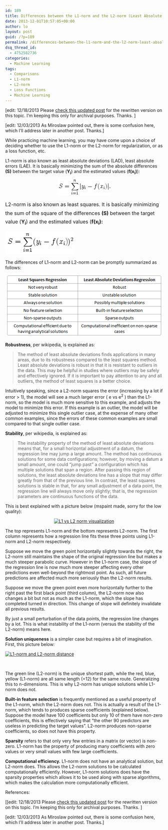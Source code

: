 ```yaml
---
id: 189
title: Differences between the L1-norm and the L2-norm (Least Absolute Deviations and Least Squares)
date: 2013-12-01T10:57:05+00:00
author: lo
layout: post
guid: /?p=189
permalink: /differences-between-the-l1-norm-and-the-l2-norm-least-absolute-deviations-and-least-squares/
dsq_thread_id:
  - 4752582736
categories:
  - Machine Learning
tags:
  - Comparisons
  - L1-norm
  - L2-norm
  - Loss Functions
  - Machine Learning
---
```

[edit: 12/18/2013 Please [check this updated post](/differences-between-l1-and-l2-as-loss-function-and-regularization/) for the rewritten version on this topic. I&#8217;m keeping this only for archival purposes. Thanks. ]

[edit: 12/03/2013 As Miroslaw pointed out, there is some confusion here, which I&#8217;ll address later in another post. Thanks.]

While practicing machine learning, you may have come upon a choice of deciding whether to use the L1-norm or the L2-norm for regularization, or as a loss function, etc.

L1-norm is also known as least absolute deviations (LAD), least absolute errors (LAE). It is basically minimizing the sum of the absolute differences **(S)** between the target value (**Y<sub>i</sub>**) and the estimated values (**f(x<sub>i</sub>)**):

<p style="text-align: center;">
   <a href="/wp-content/uploads/2013/12/l1-norm-formula.png"><img class="alignnone size-full wp-image-191" alt="l1-norm formula" src="/wp-content/uploads/2013/12/l1-norm-formula.png" width="170" height="50" /></a>
</p>

<span style="line-height: 1.714285714; font-size: 1rem;">L2-norm is also known as least squares. It is basically minimizing the sum of the square of the differences <strong>(S)</strong> between the target value (<strong>Y<sub>i</sub></strong>) and the estimated values (<strong>f(x<sub>i</sub>):</strong></span>

[<img class="alignnone size-full wp-image-192 aligncenter" alt="l2-norm formula" src="/wp-content/uploads/2013/12/l2-norm-formula.png" width="219" height="73" />](/wp-content/uploads/2013/12/l2-norm-formula.png)

The differences of L1-norm and L2-norm can be promptly summarized as follows:

<p style="text-align: center;">
  <a href="/wp-content/uploads/2013/12/L1-vs-L2-properties1.png"><img class="alignnone size-full wp-image-208" alt="L1 vs L2 properties" src="/wp-content/uploads/2013/12/L1-vs-L2-properties1.png" width="503" height="198" /></a>
</p>

**Robustness**, per wikipedia, is explained as:

> The method of least absolute deviations finds applications in many areas, due to its robustness compared to the least squares method. Least absolute deviations is robust in that it is resistant to outliers in the data. This may be helpful in studies where outliers may be safely and effectively ignored. If it is important to pay attention to any and all outliers, the method of least squares is a better choice.

Intuitively speaking, since a L2-norm squares the error (increasing by a lot if error > 1), the model will see a much larger error ( e vs e<sup>2</sup> ) than the L1-norm, so the model is much more sensitive to this example, and adjusts the model to minimize this error. If this example is an outlier, the model will be adjusted to minimize this single outlier case, at the expense of many other common examples, since the errors of these common examples are small compared to that single outlier case.

**Stability**, per wikipedia, is explained as:

> The instability property of the method of least absolute deviations means that, for a small horizontal adjustment of a datum, the regression line may jump a large amount. The method has continuous solutions for some data configurations; however, by moving a datum a small amount, one could &#8220;jump past&#8221; a configuration which has multiple solutions that span a region. After passing this region of solutions, the least absolute deviations line has a slope that may differ greatly from that of the previous line. In contrast, the least squares solutions is stable in that, for any small adjustment of a data point, the regression line will always move only slightly; that is, the regression parameters are continuous functions of the data.

This is best explained with a picture below (mspaint made, sorry for the low quality):

<p style="text-align: center;">
  <a href="/wp-content/uploads/2013/12/L1-vs-L2-norm-visualization.png"><img class="alignnone size-medium wp-image-190" alt="L1 vs L2 norm visualization" src="/wp-content/uploads/2013/12/L1-vs-L2-norm-visualization-580x230.png" width="580" height="230" srcset="/wp-content/uploads/2013/12/L1-vs-L2-norm-visualization-580x230.png 580w, /wp-content/uploads/2013/12/L1-vs-L2-norm-visualization-940x373.png 940w, /wp-content/uploads/2013/12/L1-vs-L2-norm-visualization-624x247.png 624w, /wp-content/uploads/2013/12/L1-vs-L2-norm-visualization.png 1080w" sizes="(max-width: 580px) 100vw, 580px" /></a>
</p>

The top represents L1-norm and the bottom represents L2-norm. The first column represents how a regression line fits these three points using L1-norm and L2-norm respectively.

Suppose we move the green point horizontally slightly towards the right, the L2-norm still maintains the shape of the original regression line but makes a much steeper parabolic curve. However in the L1-norm case, the slope of the regression line is now much more steeper affecting every other predictions even well-beyond the rightmost point. As such, all future predictions are affected much more seriously than the L2-norm results.

Suppose we move the green point even more horizontally further to the right past the first black point (third column), the L2-norm now also changes a bit but not as much as the L1-norm, which the slope has completed turned in direction. This change of slope will definitely invalidate all previous results.

By just a small perturbation of the data points, the regression line changes by a lot. This is what instability of the L1-norm (versus the stability of the L2-norm) means here.

**Solution uniqueness** is a simpler case but requires a bit of imagination. First, this picture below:

[<img class="alignnone size-full wp-image-201 aligncenter" alt="L1-norm and L2-norm distance" src="/wp-content/uploads/2013/12/L1-norm-and-L2-norm-distance.png" width="246" height="248" srcset="/wp-content/uploads/2013/12/L1-norm-and-L2-norm-distance.png 246w, /wp-content/uploads/2013/12/L1-norm-and-L2-norm-distance-150x150.png 150w" sizes="(max-width: 246px) 100vw, 246px" />](/wp-content/uploads/2013/12/L1-norm-and-L2-norm-distance.png)

&nbsp;

The green line (L2-norm) is the unique shortest path, while the red, blue, yellow (L1-norm) are all same length (=12) for the same route. Generalizing this to n-dimensions. This is why L2-norm has unique solutions while L1-norm does not.

**Built-in feature selection** is frequently mentioned as a useful property of the L1-norm, which the L2-norm does not. This is actually a result of the L1-norm, which tends to produces sparse coefficients (explained below). Suppose the model have 100 coefficients but only 10 of them have non-zero coefficients, this is effectively saying that &#8220;the other 90 predictors are useless in predicting the target values&#8221;. L2-norm produces non-sparse coefficients, so does not have this property.

**Sparsity** refers to that only very few entries in a matrix (or vector) is non-zero. L1-norm has the property of producing many coefficients with zero values or very small values with few large coefficients.

**Computational efficiency.** L1-norm does not have an analytical solution, but L2-norm does. This allows the L2-norm solutions to be calculated computationally efficiently. However, L1-norm solutions does have the sparsity properties which allows it to be used along with sparse algorithms, which makes the calculation more computationally efficient.

References:

[[edit: 12/18/2013 Please [check this updated post](/differences-between-l1-and-l2-as-loss-function-and-regularization/) for the rewritten version on this topic. I&#8217;m keeping this only for archival purposes. Thanks. ]

[edit: 12/03/2013 As Miroslaw pointed out, there is some confusion here, which I&#8217;ll address later in another post. Thanks.]
